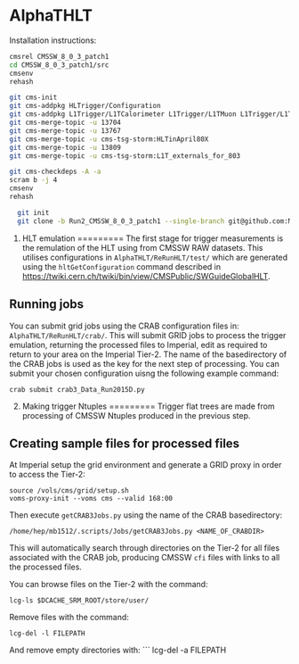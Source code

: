 AlphaTHLT
=========

Installation instructions:


```bash
cmsrel CMSSW_8_0_3_patch1
cd CMSSW_8_0_3_patch1/src
cmsenv
rehash

git cms-init
git cms-addpkg HLTrigger/Configuration
git cms-addpkg L1Trigger/L1TCalorimeter L1Trigger/L1TMuon L1Trigger/L1TGlobal
git cms-merge-topic -u 13704
git cms-merge-topic -u 13767
git cms-merge-topic -u cms-tsg-storm:HLTinApril80X
git cms-merge-topic -u 13809
git cms-merge-topic -u cms-tsg-storm:L1T_externals_for_803

git cms-checkdeps -A -a
scram b -j 4
cmsenv
rehash

  git init
  git clone -b Run2_CMSSW_8_0_3_patch1 --single-branch git@github.com:MarkBaber/AlphaTHLT.git
```

1. HLT emulation
=========
The first stage for trigger measurements is the remulation of the HLT using from CMSSW RAW datasets. This utilises configurations in `AlphaTHLT/ReRunHLT/test/` which are generated using the `hltGetConfiguration` command described in https://twiki.cern.ch/twiki/bin/view/CMSPublic/SWGuideGlobalHLT.

Running jobs
------------
You can submit grid jobs using the CRAB configuration files in: `AlphaTHLT/ReRunHLT/crab/`. This will submit GRID jobs to process the trigger emulation, returning the processed files to Imperial, edit as required to return to your area on the Imperial Tier-2. The name of the basedirectory of the CRAB jobs is used as the key for the next step of processing. You can submit your chosen configuration uisng the following example command:
  ```
  crab submit crab3_Data_Run2015D.py
  ```

2. Making trigger Ntuples
=========
Trigger flat trees are made from processing of CMSSW Ntuples produced in the previous step.

Creating sample files for processed files
--------------------
At Imperial setup the grid environment and generate a GRID proxy in order to access the Tier-2:
  ```
  source /vols/cms/grid/setup.sh
  voms-proxy-init --voms cms --valid 168:00
  ```
Then execute `getCRAB3Jobs.py` using the name of the CRAB basedirectory:
  ```
  /home/hep/mb1512/.scripts/Jobs/getCRAB3Jobs.py <NAME_OF_CRABDIR>
  ```
This will automatically search through directories on the Tier-2 for all files associated with the CRAB job, producing CMSSW `cfi` files with links to all the processed files.



You can browse files on the Tier-2 with the command:
  ```
  lcg-ls $DCACHE_SRM_ROOT/store/user/
  ```
  Remove files with the command:
  ```
  lcg-del -l FILEPATH
   ```
   And remove empty directories with:
    ```
  lcg-del -a FILEPATH
   ```
